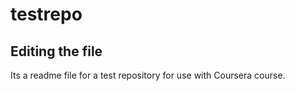 # testrepo

## Editing the file
Its a readme file for a test repository for use with Coursera course.
